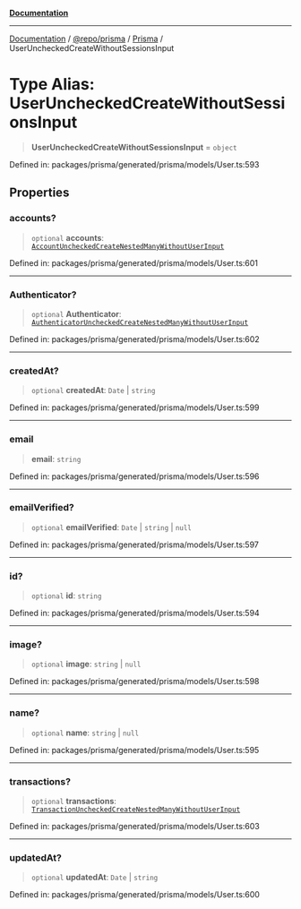 [**Documentation**](../../../../../README.md)

***

[Documentation](../../../../../README.md) / [@repo/prisma](../../../README.md) / [Prisma](../README.md) / UserUncheckedCreateWithoutSessionsInput

# Type Alias: UserUncheckedCreateWithoutSessionsInput

> **UserUncheckedCreateWithoutSessionsInput** = `object`

Defined in: packages/prisma/generated/prisma/models/User.ts:593

## Properties

### accounts?

> `optional` **accounts**: [`AccountUncheckedCreateNestedManyWithoutUserInput`](AccountUncheckedCreateNestedManyWithoutUserInput.md)

Defined in: packages/prisma/generated/prisma/models/User.ts:601

***

### Authenticator?

> `optional` **Authenticator**: [`AuthenticatorUncheckedCreateNestedManyWithoutUserInput`](AuthenticatorUncheckedCreateNestedManyWithoutUserInput.md)

Defined in: packages/prisma/generated/prisma/models/User.ts:602

***

### createdAt?

> `optional` **createdAt**: `Date` \| `string`

Defined in: packages/prisma/generated/prisma/models/User.ts:599

***

### email

> **email**: `string`

Defined in: packages/prisma/generated/prisma/models/User.ts:596

***

### emailVerified?

> `optional` **emailVerified**: `Date` \| `string` \| `null`

Defined in: packages/prisma/generated/prisma/models/User.ts:597

***

### id?

> `optional` **id**: `string`

Defined in: packages/prisma/generated/prisma/models/User.ts:594

***

### image?

> `optional` **image**: `string` \| `null`

Defined in: packages/prisma/generated/prisma/models/User.ts:598

***

### name?

> `optional` **name**: `string` \| `null`

Defined in: packages/prisma/generated/prisma/models/User.ts:595

***

### transactions?

> `optional` **transactions**: [`TransactionUncheckedCreateNestedManyWithoutUserInput`](TransactionUncheckedCreateNestedManyWithoutUserInput.md)

Defined in: packages/prisma/generated/prisma/models/User.ts:603

***

### updatedAt?

> `optional` **updatedAt**: `Date` \| `string`

Defined in: packages/prisma/generated/prisma/models/User.ts:600
